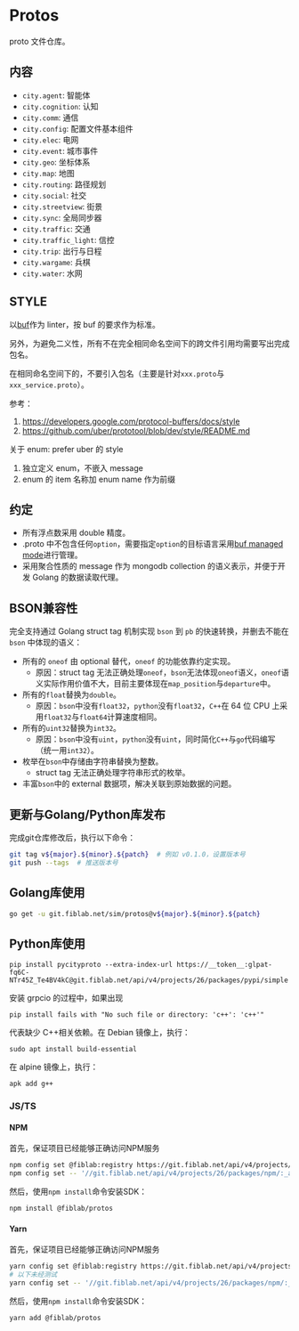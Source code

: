 # Protos

proto 文件仓库。

## 内容

- `city.agent`: 智能体
- `city.cognition`: 认知
- `city.comm`: 通信
- `city.config`: 配置文件基本组件
- `city.elec`: 电网
- `city.event`: 城市事件
- `city.geo`: 坐标体系
- `city.map`: 地图
- `city.routing`: 路径规划
- `city.social`: 社交
- `city.streetview`: 街景
- `city.sync`: 全局同步器
- `city.traffic`: 交通
- `city.traffic_light`: 信控
- `city.trip`: 出行与日程
- `city.wargame`: 兵棋
- `city.water`: 水网

## STYLE

以[buf](https://github.com/bufbuild/buf)作为 linter，按 buf 的要求作为标准。

另外，为避免二义性，所有不在完全相同命名空间下的跨文件引用均需要写出完成包名。

在相同命名空间下的，不要引入包名（主要是针对`xxx.proto`与`xxx_service.proto`）。

参考：

1. <https://developers.google.com/protocol-buffers/docs/style>
2. <https://github.com/uber/prototool/blob/dev/style/README.md>

关于 enum: prefer uber 的 style

1. 独立定义 enum，不嵌入 message
2. enum 的 item 名称加 enum name 作为前缀

## 约定

- 所有浮点数采用 double 精度。
- .proto 中不包含任何`option`，需要指定`option`的目标语言采用[buf managed mode](https://docs.buf.build/tour/use-managed-mode)进行管理。
- 采用聚合性质的 message 作为 mongodb collection 的语义表示，并便于开发 Golang 的数据读取代理。

## BSON兼容性

完全支持通过 Golang struct tag 机制实现 `bson` 到 `pb` 的快速转换，并删去不能在 `bson` 中体现的语义：

- 所有的 `oneof` 由 optional 替代，`oneof` 的功能依靠约定实现。
  - 原因：struct tag 无法正确处理`oneof`，`bson`无法体现`oneof`语义，`oneof`语义实际作用价值不大，目前主要体现在`map_position`与`departure`中。
- 所有的`float`替换为`double`。
  - 原因：`bson`中没有`float32`，`python`没有`float32`，`C++`在 64 位 CPU 上采用`float32`与`float64`计算速度相同。
- 所有的`uint32`替换为`int32`。
  - 原因：`bson`中没有`uint`，`python`没有`uint`，同时简化`C++`与`go`代码编写（统一用`int32`）。
- 枚举在`bson`中存储由字符串替换为整数。
  - struct tag 无法正确处理字符串形式的枚举。
- 丰富`bson`中的 external 数据项，解决关联到原始数据的问题。

## 更新与Golang/Python库发布

完成git仓库修改后，执行以下命令：
```bash
git tag v${major}.${minor}.${patch}  # 例如 v0.1.0，设置版本号
git push --tags  # 推送版本号
```

## Golang库使用

```bash
go get -u git.fiblab.net/sim/protos@v${major}.${minor}.${patch}
```

## Python库使用

```shell
pip install pycityproto --extra-index-url https://__token__:glpat-fq6C-NTr45Z_Te4BV4kC@git.fiblab.net/api/v4/projects/26/packages/pypi/simple
```

安装 grpcio 的过程中，如果出现

```
pip install fails with "No such file or directory: 'c++': 'c++'"
```

代表缺少 C++相关依赖。在 Debian 镜像上，执行：

```shell
sudo apt install build-essential
```

在 alpine 镜像上，执行：

```shell
apk add g++
```

### JS/TS

#### NPM

首先，保证项目已经能够正确访问NPM服务
```bash
npm config set @fiblab:registry https://git.fiblab.net/api/v4/projects/26/packages/npm/
npm config set -- '//git.fiblab.net/api/v4/projects/26/packages/npm/:_authToken' "glpat-sdKgi23Ns3KvfpyrREzy"
```

然后，使用`npm install`命令安装SDK：
```bash
npm install @fiblab/protos
```

#### Yarn
首先，保证项目已经能够正确访问NPM服务
```bash
yarn config set @fiblab:registry https://git.fiblab.net/api/v4/projects/26/packages/npm/
# 以下未经测试
yarn config set -- '//git.fiblab.net/api/v4/projects/26/packages/npm/:_authToken' "glpat-sdKgi23Ns3KvfpyrREzy"
```

然后，使用`npm install`命令安装SDK：
```bash
yarn add @fiblab/protos
```


